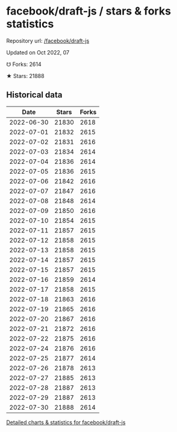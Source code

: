 # facebook/draft-js / stars & forks statistics

Repository url: [/facebook/draft-js](https://github.com/facebook/draft-js)

Updated on Oct 2022, 07

☋ Forks: 2614

★ Stars: 21888

## Historical data
| Date | Stars | Forks |
|------|-------|-------|
| 2022-06-30 | 21830 | 2618 | 
| 2022-07-01 | 21832 | 2615 | 
| 2022-07-02 | 21831 | 2616 | 
| 2022-07-03 | 21834 | 2614 | 
| 2022-07-04 | 21836 | 2614 | 
| 2022-07-05 | 21836 | 2615 | 
| 2022-07-06 | 21842 | 2616 | 
| 2022-07-07 | 21847 | 2616 | 
| 2022-07-08 | 21848 | 2614 | 
| 2022-07-09 | 21850 | 2616 | 
| 2022-07-10 | 21854 | 2615 | 
| 2022-07-11 | 21857 | 2615 | 
| 2022-07-12 | 21858 | 2615 | 
| 2022-07-13 | 21858 | 2615 | 
| 2022-07-14 | 21857 | 2615 | 
| 2022-07-15 | 21857 | 2615 | 
| 2022-07-16 | 21859 | 2614 | 
| 2022-07-17 | 21858 | 2615 | 
| 2022-07-18 | 21863 | 2616 | 
| 2022-07-19 | 21865 | 2616 | 
| 2022-07-20 | 21867 | 2616 | 
| 2022-07-21 | 21872 | 2616 | 
| 2022-07-22 | 21875 | 2616 | 
| 2022-07-24 | 21876 | 2616 | 
| 2022-07-25 | 21877 | 2614 | 
| 2022-07-26 | 21878 | 2613 | 
| 2022-07-27 | 21885 | 2613 | 
| 2022-07-28 | 21887 | 2613 | 
| 2022-07-29 | 21887 | 2613 | 
| 2022-07-30 | 21888 | 2614 | 


[Detailed charts & statistics for facebook/draft-js](https://reviewgithub.com/rep/facebook/draft-js)
